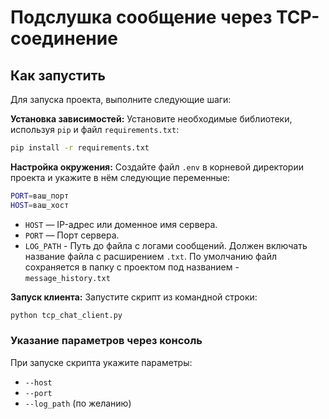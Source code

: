 # Подслушка сообщение через TCP-соединение

## Как запустить

Для запуска проекта, выполните следующие шаги:

**Установка зависимостей:** Установите необходимые библиотеки, используя `pip` и файл `requirements.txt`:

```bash
pip install -r requirements.txt
```

**Настройка окружения:** Создайте файл `.env` в корневой директории проекта и укажите в нём следующие переменные:

```bash
PORT=ваш_порт
HOST=ваш_хост
```

- `HOST` — IP-адрес или доменное имя сервера.
- `PORT` — Порт сервера.
- `LOG_PATH` - Путь до файла с логами сообщений. Должен включать название файла с расширением `.txt`. По умолчанию файл
  сохраняется в папку с проектом под названием - `message_history.txt`

**Запуск клиента:** Запустите скрипт из командной строки:

```bash
python tcp_chat_client.py
```

### Указание параметров через консоль

При запуске скрипта укажите параметры:

- `--host`
- `--port`
- `--log_path` (по желанию)

